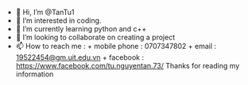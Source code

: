 - 👋 Hi, I’m @TanTu1
- 👀 I’m interested in coding.
- 🌱 I’m currently learning python and c++
- 💞️ I’m looking to collaborate on creating a project
- 📫 How to reach me : 
          + mobile phone : 0707347802
          + email : 19522454@gm.uit.edu.vn
          + facebook : https://www.facebook.com/tu.nguyentan.73/
Thanks for reading my information
